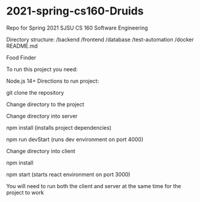 # 2021-spring-cs160-Druids
Repo for Spring 2021 SJSU CS 160 Software Engineering

Directory structure:
/backend
/frontend
/database
/test-automation
/docker
README.md

Food Finder

To run this project you need:

Node.js 14+
Directions to run project:

git clone the repository

Change directory to the project

Change directory into server

npm install (installs project dependencies)

npm run devStart (runs dev environment on port 4000)

Change directory into client

npm install

npm start (starts react environment on port 3000)

You will need to run both the client and server at the same time for the project to work

